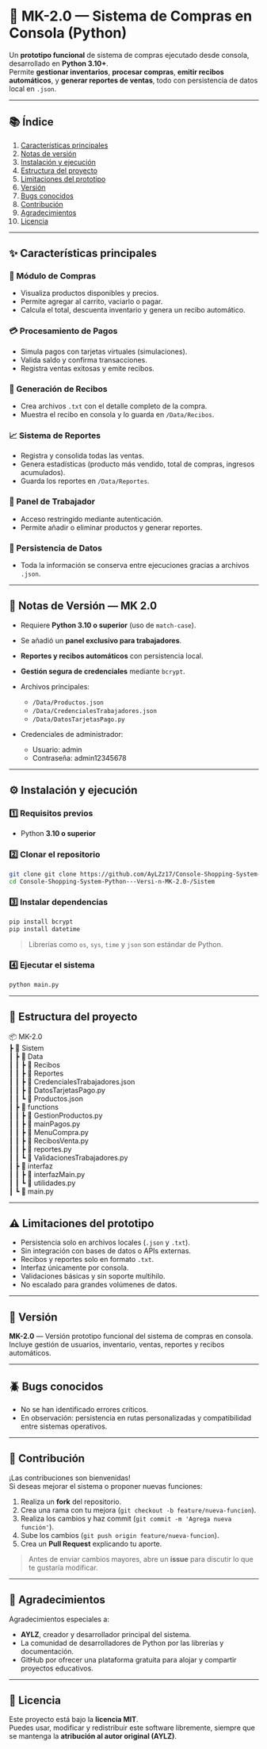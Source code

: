 # 🛒 MK-2.0 — Sistema de Compras en Consola (Python)

Un **prototipo funcional** de sistema de compras ejecutado desde consola, desarrollado en **Python 3.10+**.  
Permite **gestionar inventarios**, **procesar compras**, **emitir recibos automáticos**, y **generar reportes de ventas**, todo con persistencia de datos local en `.json`.

---

## 📚 Índice

1. [Características principales](#-características-principales)  
2. [Notas de versión](#-notas-de-versión)  
3. [Instalación y ejecución](#-instalación-y-ejecución)  
4. [Estructura del proyecto](#-estructura-del-proyecto)  
5. [Limitaciones del prototipo](#-limitaciones-del-prototipo)  
6. [Versión](#-versión)  
7. [Bugs conocidos](#-bugs-conocidos)  
8. [Contribución](#-contribución)  
9. [Agradecimientos](#-agradecimientos)  
10. [Licencia](#-licencia)

---

## ✨ Características principales

### 🛒 Módulo de Compras
- Visualiza productos disponibles y precios.  
- Permite agregar al carrito, vaciarlo o pagar.  
- Calcula el total, descuenta inventario y genera un recibo automático.

### 💳 Procesamiento de Pagos
- Simula pagos con tarjetas virtuales (simulaciones).  
- Valida saldo y confirma transacciones.  
- Registra ventas exitosas y emite recibos.

### 🧾 Generación de Recibos
- Crea archivos `.txt` con el detalle completo de la compra.  
- Muestra el recibo en consola y lo guarda en `/Data/Recibos`.

### 📈 Sistema de Reportes
- Registra y consolida todas las ventas.  
- Genera estadísticas (producto más vendido, total de compras, ingresos acumulados).  
- Guarda los reportes en `/Data/Reportes`.

### 🏪 Panel de Trabajador
- Acceso restringido mediante autenticación.  
- Permite añadir o eliminar productos y generar reportes.  

### 💾 Persistencia de Datos
- Toda la información se conserva entre ejecuciones gracias a archivos `.json`.

---

## 📣 Notas de Versión — MK 2.0

- Requiere **Python 3.10 o superior** (uso de `match-case`).  
- Se añadió un **panel exclusivo para trabajadores**.  
- **Reportes y recibos automáticos** con persistencia local.  
- **Gestión segura de credenciales** mediante `bcrypt`.  
- Archivos principales:
  - `/Data/Productos.json`  
  - `/Data/CredencialesTrabajadores.json`  
  - `/Data/DatosTarjetasPago.py`
 
- Credenciales de administrador: 
  - Usuario: admin
  - Contraseña: admin12345678 

---

## ⚙️ Instalación y ejecución

### 1️⃣ Requisitos previos
- Python **3.10 o superior**

### 2️⃣ Clonar el repositorio
```bash
git clone git clone https://github.com/AyLZz17/Console-Shopping-System-Python---Versi-n-MK-2.0-.git
cd Console-Shopping-System-Python---Versi-n-MK-2.0-/Sistem
```

### 3️⃣ Instalar dependencias
```bash
pip install bcrypt
pip install datetime
```

> Librerías como `os`, `sys`, `time` y `json` son estándar de Python.

### 4️⃣ Ejecutar el sistema
```bash
python main.py
```

---

## 📂 Estructura del proyecto

📦 MK-2.0  
 ┣ 📂 Sistem  
 ┃ ┣ 📂 Data  
 ┃ ┃ ┣ 📂 Recibos  
 ┃ ┃ ┣ 📂 Reportes  
 ┃ ┃ ┣ 📜 CredencialesTrabajadores.json  
 ┃ ┃ ┣ 📜 DatosTarjetasPago.py  
 ┃ ┃ ┗ 📜 Productos.json  
 ┃ ┣ 📂 functions  
 ┃ ┃ ┣ 📜 GestionProductos.py  
 ┃ ┃ ┣ 📜 mainPagos.py  
 ┃ ┃ ┣ 📜 MenuCompra.py  
 ┃ ┃ ┣ 📜 RecibosVenta.py  
 ┃ ┃ ┣ 📜 reportes.py  
 ┃ ┃ ┗ 📜 ValidacionesTrabajadores.py  
 ┃ ┣ 📂 interfaz  
 ┃ ┃ ┣ 📜 interfazMain.py  
 ┃ ┃ ┗ 📜 utilidades.py  
 ┃ ┗ 📜 main.py  

---

## ⚠️ Limitaciones del prototipo

- Persistencia solo en archivos locales (`.json` y `.txt`).  
- Sin integración con bases de datos o APIs externas.  
- Recibos y reportes solo en formato `.txt`.  
- Interfaz únicamente por consola.  
- Validaciones básicas y sin soporte multihilo.  
- No escalado para grandes volúmenes de datos.

---

## 📌 Versión

**MK-2.0** — Versión prototipo funcional del sistema de compras en consola.  
Incluye gestión de usuarios, inventario, ventas, reportes y recibos automáticos.

---

## 🪲 Bugs conocidos

- No se han identificado errores críticos.  
- En observación: persistencia en rutas personalizadas y compatibilidad entre sistemas operativos.

---

## 🤝 Contribución

¡Las contribuciones son bienvenidas!  
Si deseas mejorar el sistema o proponer nuevas funciones:

1. Realiza un **fork** del repositorio.  
2. Crea una rama con tu mejora (`git checkout -b feature/nueva-funcion`).  
3. Realiza los cambios y haz commit (`git commit -m 'Agrega nueva función'`).  
4. Sube los cambios (`git push origin feature/nueva-funcion`).  
5. Crea un **Pull Request** explicando tu aporte.

> Antes de enviar cambios mayores, abre un **issue** para discutir lo que te gustaría modificar.

---

## 🙌 Agradecimientos

Agradecimientos especiales a:
- **AYLZ**, creador y desarrollador principal del sistema.  
- La comunidad de desarrolladores de Python por las librerías y documentación.  
- GitHub por ofrecer una plataforma gratuita para alojar y compartir proyectos educativos.

---

## 🧾 Licencia

Este proyecto está bajo la **licencia MIT**.  
Puedes usar, modificar y redistribuir este software libremente, siempre que se mantenga la **atribución al autor original (AYLZ)**.
